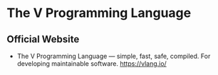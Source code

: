 # The V Programming Language

## Official Website

* The V Programming Language — simple, fast, safe, compiled. For developing maintainable software.
  https://vlang.io/

